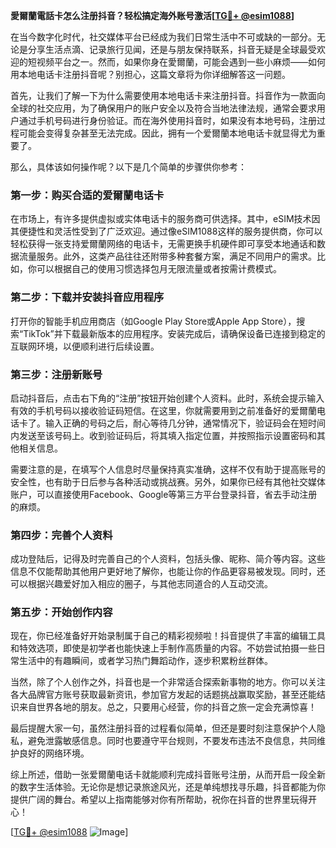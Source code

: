 **愛爾蘭電話卡怎么注册抖音？轻松搞定海外账号激活[[TG💪+ @esim1088](https://t.me/s/esim1088)]**

在当今数字化时代，社交媒体平台已经成为我们日常生活中不可或缺的一部分。无论是分享生活点滴、记录旅行见闻，还是与朋友保持联系，抖音无疑是全球最受欢迎的短视频平台之一。然而，如果你身在愛爾蘭，可能会遇到一些小麻烦——如何用本地电话卡注册抖音呢？别担心，这篇文章将为你详细解答这一问题。

首先，让我们了解一下为什么需要使用本地电话卡来注册抖音。抖音作为一款面向全球的社交应用，为了确保用户的账户安全以及符合当地法律法规，通常会要求用户通过手机号码进行身份验证。而在海外使用抖音时，如果没有本地号码，注册过程可能会变得复杂甚至无法完成。因此，拥有一个爱爾蘭本地电话卡就显得尤为重要了。

那么，具体该如何操作呢？以下是几个简单的步骤供你参考：

### 第一步：购买合适的爱爾蘭电话卡

在市场上，有许多提供虚拟或实体电话卡的服务商可供选择。其中，eSIM技术因其便捷性和灵活性受到了广泛欢迎。通过像eSIM1088这样的服务提供商，你可以轻松获得一张支持爱爾蘭网络的电话卡，无需更换手机硬件即可享受本地通话和数据流量服务。此外，这类产品往往还附带多种套餐方案，满足不同用户的需求。比如，你可以根据自己的使用习惯选择包月无限流量或者按需计费模式。

### 第二步：下载并安装抖音应用程序

打开你的智能手机应用商店（如Google Play Store或Apple App Store），搜索“TikTok”并下载最新版本的应用程序。安装完成后，请确保设备已连接到稳定的互联网环境，以便顺利进行后续设置。

### 第三步：注册新账号

启动抖音后，点击右下角的“注册”按钮开始创建个人资料。此时，系统会提示输入有效的手机号码以接收验证码短信。在这里，你就需要用到之前准备好的爱爾蘭电话卡了。输入正确的号码之后，耐心等待几分钟，通常情况下，验证码会在短时间内发送至该号码上。收到验证码后，将其填入指定位置，并按照指示设置密码和其他相关信息。

需要注意的是，在填写个人信息时尽量保持真实准确，这样不仅有助于提高账号的安全性，也有助于日后参与各种活动或挑战赛。另外，如果你已经有其他社交媒体账户，可以直接使用Facebook、Google等第三方平台登录抖音，省去手动注册的麻烦。

### 第四步：完善个人资料

成功登陆后，记得及时完善自己的个人资料，包括头像、昵称、简介等内容。这些信息不仅能帮助其他用户更好地了解你，也能让你的作品更容易被发现。同时，还可以根据兴趣爱好加入相应的圈子，与其他志同道合的人互动交流。

### 第五步：开始创作内容

现在，你已经准备好开始录制属于自己的精彩视频啦！抖音提供了丰富的编辑工具和特效选项，即使是初学者也能快速上手制作高质量的内容。不妨尝试拍摄一些日常生活中的有趣瞬间，或者学习热门舞蹈动作，逐步积累粉丝群体。

当然，除了个人创作之外，抖音也是一个非常适合探索新事物的地方。你可以关注各大品牌官方账号获取最新资讯，参加官方发起的话题挑战赢取奖励，甚至还能结识来自世界各地的朋友。总之，只要用心经营，你的抖音之旅一定会充满惊喜！

最后提醒大家一句，虽然注册抖音的过程看似简单，但还是要时刻注意保护个人隐私，避免泄露敏感信息。同时也要遵守平台规则，不要发布违法不良信息，共同维护良好的网络环境。

综上所述，借助一张爱爾蘭电话卡就能顺利完成抖音账号注册，从而开启一段全新的数字生活体验。无论你是想记录旅途风光，还是单纯想找寻乐趣，抖音都能为你提供广阔的舞台。希望以上指南能够对你有所帮助，祝你在抖音的世界里玩得开心！

[[TG💪+ @esim1088](https://t.me/s/esim1088) ![Image](https://i.postimg.cc/4NQfJmqS/Snipaste-2025-05-13-00-14-12.png)]